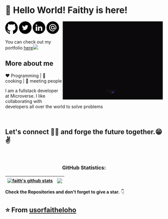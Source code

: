 
  
# 👋 Hello World!  Faithy is here!

 [<img src="https://github.com/usorfaitheloho/usorfaitheloho/blob/main/assets/github.png" alt="github logo" width="40">](https://github.com/usorfaitheloho)    [<img src="https://github.com/usorfaitheloho/usorfaitheloho/blob/main/assets/Twitter.png" width="40">](https://twitter.com/faithusor16)   [<img src="https://github.com/usorfaitheloho/usorfaitheloho/blob/main/assets/link.png" alt="linkedin logo" width="40">](https://www.linkedin.com/in/faith-usor) <img align="right" alt="Person coding gif" src="https://github.com/usorfaitheloho/usorfaitheloho/blob/main/assets/giphy.gif" height="250" width="320" />    [<img src="https://github.com/usorfaitheloho/usorfaitheloho/blob/main/assets/email.png" alt="gmaillogo" width="40">](usorfaitheloho@gmail.com)
 
<p>You can check out my portfolio <a href="https://usorfaitheloho.github.io/Portfolio/">here</a><img src="https://media.giphy.com/media/cKPse5DZaptID3YAMK/giphy.gif" width="60"></p>

 ## More about me
  
:heart: Programming | :black_heart: cooking | :blue_heart: meeting people
 
I am a fullstack developer at Microverse. I like collaborating with developers all over the world to solve problems

<br/>

<h2> Let's connect 👨‍💻 and forge the future together.😁✌   </h2> 

</br>
<h3 align="center">GitHub Statistics:</h3>

| <a href="https://github.com/usorfaitheloho/github-readme-stats"><img align="center" src="https://github-readme-stats.vercel.app/api?username=usorfaitheloho&show_icons=true&include_all_commits=true&theme=buefy&hide_border=true" alt="faith's github stats" /></a> | <a href="https://github.com/usorfaitheloho/github-readme-stats"><img align="center" src="https://github-readme-stats.vercel.app/api/top-langs/?username=usorfaitheloho&layout=compact&theme=buefy&hide_border=true" /></a> |
| ----------------------------------------------------------------------------------------------------------------------------------------------------------------------------------------------------------------------------------------------------------- | ---------------------------------------------------------------------------------------------------------------------------------------------------------------------------------------------------------------- |

**Check the Repositories and don't forget to give a star.** 👇

:star: From [usorfaitheloho](https://github.com/usorfaitheloho)
-------








